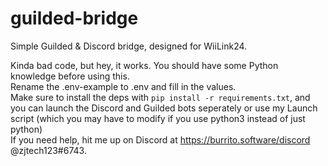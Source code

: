 # guilded-bridge
Simple Guilded & Discord bridge, designed for WiiLink24.

Kinda bad code, but hey, it works. You should have some Python knowledge before using this.  
Rename the .env-example to .env and fill in the values.  
Make sure to install the deps with `pip install -r requirements.txt`, and you can launch the Discord and Guilded bots seperately or use my Launch script (which you may have to modify if you use python3 instead of just python)  
If you need help, hit me up on Discord at https://burrito.software/discord @zjtech123#6743.